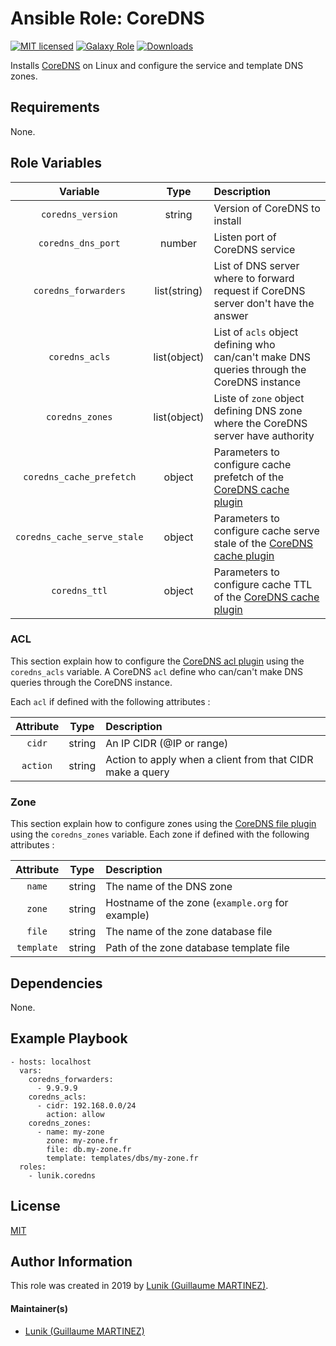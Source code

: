 # Ansible Role: CoreDNS

[![MIT licensed][badge-license]][link-license]
[![Galaxy Role][badge-role]][link-galaxy]
[![Downloads][badge-downloads]][link-galaxy]

Installs [CoreDNS][coredns] on Linux and configure the service and template DNS zones.

## Requirements

None.

## Role Variables

| Variable                    | Type         | Description                                                                                   |
|:---------------------------:|:------------:|:----------------------------------------------------------------------------------------------|
| `coredns_version`           | string       | Version of CoreDNS to install                                                                 |
| `coredns_dns_port`          | number       | Listen port of CoreDNS service                                                                |
| `coredns_forwarders`        | list(string) | List of DNS server where to forward request if CoreDNS server don't have the answer           |
| `coredns_acls`              | list(object) | List of `acls` object defining who can/can't make DNS queries through the CoreDNS instance    |
| `coredns_zones`             | list(object) | Liste of `zone` object defining DNS zone where the CoreDNS server have authority              |
| `coredns_cache_prefetch`    | object       | Parameters to configure cache prefetch of the [CoreDNS cache plugin][coredns-cache-plugin]    |
| `coredns_cache_serve_stale` | object       | Parameters to configure cache serve stale of the [CoreDNS cache plugin][coredns-cache-plugin] |
| `coredns_ttl`               | object       | Parameters to configure cache TTL of the [CoreDNS cache plugin][coredns-cache-plugin]         |

### ACL

This section explain how to configure the [CoreDNS acl plugin][coredns-acl-plugin] using the `coredns_acls` variable.
A CoreDNS `acl` define who can/can't make DNS queries through the CoreDNS instance.

Each `acl` if defined with the following attributes :

| Attribute | Type   | Description |
|:---------:|:------:|:------------|
| `cidr`    | string | An IP CIDR (@IP or range) |
| `action`  | string | Action to apply when a client from that CIDR make a query |

### Zone

This section explain how to configure zones using the [CoreDNS file plugin][coredns-file-plugin] using the `coredns_zones` variable.
Each zone if defined with the following attributes :

| Attribute  | Type   | Description                                      |
|:----------:|:------:|:-------------------------------------------------|
| `name`     | string | The name of the DNS zone                         |
| `zone`     | string | Hostname of the zone (`example.org` for example) |
| `file`     | string | The name of the zone database file               |
| `template` | string | Path of the zone database template file          |

## Dependencies

None.

## Example Playbook

    - hosts: localhost
      vars:
        coredns_forwarders:
          - 9.9.9.9
        coredns_acls:
          - cidr: 192.168.0.0/24
            action: allow
        coredns_zones:
          - name: my-zone
            zone: my-zone.fr
            file: db.my-zone.fr
            template: templates/dbs/my-zone.fr
      roles:
        - lunik.coredns

## License

[MIT][link-license]

## Author Information

This role was created in 2019 by [Lunik (Guillaume MARTINEZ)][author-website].

#### Maintainer(s)

- [Lunik (Guillaume MARTINEZ)](https://github.com/Lunik)

[author-website]: https://lunik.tiwabbit.fr/
[badge-downloads]: https://img.shields.io/ansible/role/d/XXXX.svg
[badge-license]: https://img.shields.io/github/license/Lunik/ansible_role_coredns.svg
[badge-role]: https://img.shields.io/ansible/role/XXXX.svg
[link-galaxy]: https://galaxy.ansible.com/geerlingguy/homebrew/
[link-license]: https://raw.githubusercontent.com/Lunik/ansible_role_coredns/master/LICENSE
[coredns]: https://coredns.io
[coredns-acl-plugin]: https://coredns.io/plugins/acl/
[coredns-file-plugin]: https://coredns.io/plugins/file/
[coredns-cache-plugin]: https://coredns.io/plugins/cache/